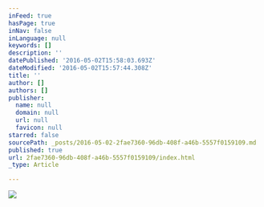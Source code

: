 ```yaml
---
inFeed: true
hasPage: true
inNav: false
inLanguage: null
keywords: []
description: ''
datePublished: '2016-05-02T15:58:03.693Z'
dateModified: '2016-05-02T15:57:44.308Z'
title: ''
author: []
authors: []
publisher:
  name: null
  domain: null
  url: null
  favicon: null
starred: false
sourcePath: _posts/2016-05-02-2fae7360-96db-408f-a46b-5557f0159109.md
published: true
url: 2fae7360-96db-408f-a46b-5557f0159109/index.html
_type: Article

---
```

![](https://the-grid-user-content.s3-us-west-2.amazonaws.com/d8ce814a-1415-476e-a0b5-04f3c1b60ca7.jpg)